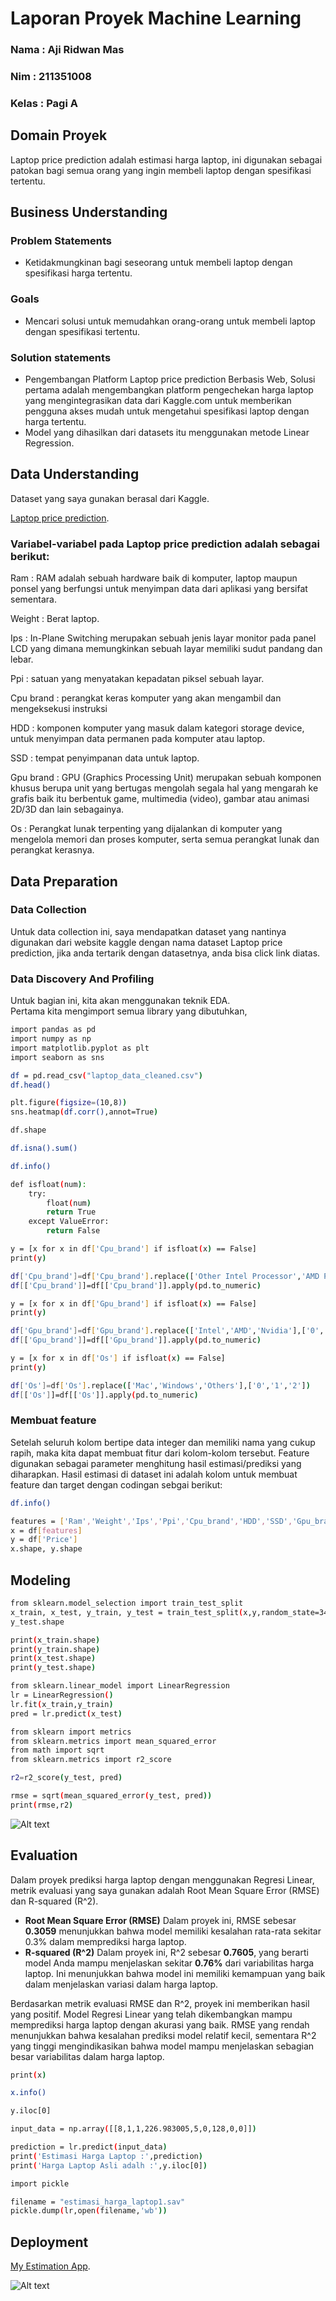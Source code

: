 # Laporan Proyek Machine Learning
### Nama : Aji Ridwan Mas
### Nim : 211351008
### Kelas : Pagi A

## Domain Proyek

Laptop price prediction adalah estimasi harga laptop, ini digunakan sebagai patokan bagi semua orang yang ingin membeli laptop dengan spesifikasi tertentu.

## Business Understanding

### Problem Statements

- Ketidakmungkinan bagi seseorang untuk membeli laptop dengan spesifikasi harga tertentu.

### Goals

- Mencari solusi untuk memudahkan orang-orang untuk membeli laptop dengan spesifikasi tertentu.

### Solution statements
- Pengembangan Platform Laptop price prediction Berbasis Web, Solusi pertama adalah mengembangkan platform pengechekan harga laptop yang mengintegrasikan data dari Kaggle.com untuk memberikan pengguna akses mudah untuk mengetahui spesifikasi laptop dengan harga tertentu. 
- Model yang dihasilkan dari datasets itu menggunakan metode Linear Regression.

## Data Understanding
Dataset yang saya gunakan berasal dari Kaggle.<br> 

[Laptop price prediction](https://www.kaggle.com/datasets/gyanprakashkushwaha/laptop-price-prediction-cleaned-dataset).

### Variabel-variabel pada Laptop price prediction adalah sebagai berikut:
Ram : RAM adalah sebuah hardware baik di komputer, laptop maupun ponsel yang berfungsi untuk menyimpan data dari aplikasi yang bersifat sementara.

Weight : Berat laptop.

Ips : In-Plane Switching merupakan sebuah jenis layar monitor pada panel LCD yang dimana memungkinkan sebuah layar memiliki sudut pandang dan lebar.

Ppi : satuan yang menyatakan kepadatan piksel sebuah layar.

Cpu brand : perangkat keras komputer yang akan mengambil dan mengeksekusi instruksi

HDD : komponen komputer yang masuk dalam kategori storage device, untuk menyimpan data permanen pada komputer atau laptop.

SSD : tempat penyimpanan data untuk laptop.

Gpu brand : GPU (Graphics Processing Unit) merupakan sebuah komponen khusus berupa unit yang bertugas mengolah segala hal yang mengarah ke grafis baik itu berbentuk game, multimedia (video), gambar atau animasi 2D/3D dan lain sebagainya.

Os : Perangkat lunak terpenting yang dijalankan di komputer yang mengelola memori dan proses komputer, serta semua perangkat lunak dan perangkat kerasnya.

## Data Preparation
### Data Collection
Untuk data collection ini, saya mendapatkan dataset yang nantinya digunakan dari website kaggle dengan nama dataset Laptop price prediction, jika anda tertarik dengan datasetnya, anda bisa click link diatas.

### Data Discovery And Profiling
Untuk bagian ini, kita akan menggunakan teknik EDA. <br>
Pertama kita mengimport semua library yang dibutuhkan,
```bash
import pandas as pd
import numpy as np
import matplotlib.pyplot as plt 
import seaborn as sns
```

```bash
df = pd.read_csv("laptop_data_cleaned.csv")
df.head()
```

```bash
plt.figure(figsize=(10,8))
sns.heatmap(df.corr(),annot=True)
```

```bash
df.shape
```

```bash
df.isna().sum()
```

```bash
df.info()
```

```bash
def isfloat(num):
    try:
        float(num)
        return True
    except ValueError:
        return False
```

```bash
y = [x for x in df['Cpu_brand'] if isfloat(x) == False]
print(y)
```

```bash
df['Cpu_brand']=df['Cpu_brand'].replace(['Other Intel Processor','AMD Processor','Intel Core i5','Intel Core i7','Intel Core i3'],['0','1','5','7','3'])
df[['Cpu_brand']]=df[['Cpu_brand']].apply(pd.to_numeric)
```

```bash
y = [x for x in df['Gpu_brand'] if isfloat(x) == False]
print(y)
```

```bash
df['Gpu_brand']=df['Gpu_brand'].replace(['Intel','AMD','Nvidia'],['0','1','2'])
df[['Gpu_brand']]=df[['Gpu_brand']].apply(pd.to_numeric)
```

```bash
y = [x for x in df['Os'] if isfloat(x) == False]
print(y)
```

```bash
df['Os']=df['Os'].replace(['Mac','Windows','Others'],['0','1','2'])
df[['Os']]=df[['Os']].apply(pd.to_numeric)
```

### Membuat feature

Setelah seluruh kolom bertipe data integer dan memiliki nama yang cukup rapih, maka kita dapat membuat fitur dari kolom-kolom tersebut.
Feature digunakan sebagai parameter menghitung hasil estimasi/prediksi yang diharapkan. Hasil estimasi di dataset ini adalah kolom untuk membuat feature dan target dengan codingan sebgai berikut:

```bash
df.info()
```

```bash
features = ['Ram','Weight','Ips','Ppi','Cpu_brand','HDD','SSD','Gpu_brand','Os']
x = df[features]
y = df['Price']
x.shape, y.shape
```

## Modeling

```bash
from sklearn.model_selection import train_test_split
x_train, x_test, y_train, y_test = train_test_split(x,y,random_state=34,test_size=0.1)
y_test.shape
```

```bash
print(x_train.shape)
print(y_train.shape)
print(x_test.shape)
print(y_test.shape)
```

```bash
from sklearn.linear_model import LinearRegression
lr = LinearRegression()
lr.fit(x_train,y_train)
pred = lr.predict(x_test)
```

```bash
from sklearn import metrics
from sklearn.metrics import mean_squared_error
from math import sqrt
from sklearn.metrics import r2_score

r2=r2_score(y_test, pred)

rmse = sqrt(mean_squared_error(y_test, pred)) 
print(rmse,r2)
```

![Alt text](2.png)

## Evaluation
Dalam proyek prediksi harga laptop dengan menggunakan Regresi Linear, metrik evaluasi yang saya gunakan adalah Root Mean Square Error (RMSE) dan R-squared (R^2). <br>
 - **Root Mean Square Error (RMSE)**
 Dalam proyek ini, RMSE sebesar **0.3059** menunjukkan bahwa model memiliki kesalahan rata-rata sekitar 0.3% dalam memprediksi harga laptop.<br>    
- **R-squared (R^2)**
Dalam proyek ini, R^2 sebesar **0.7605**, yang berarti model Anda mampu menjelaskan sekitar **0.76%** dari variabilitas harga laptop. Ini menunjukkan bahwa model ini memiliki kemampuan yang baik dalam menjelaskan variasi dalam harga laptop.

Berdasarkan metrik evaluasi RMSE dan R^2, proyek ini memberikan hasil yang positif. Model Regresi Linear yang telah dikembangkan mampu memprediksi harga laptop dengan akurasi yang baik. RMSE yang rendah menunjukkan bahwa kesalahan prediksi model relatif kecil, sementara R^2 yang tinggi mengindikasikan bahwa model mampu menjelaskan sebagian besar variabilitas dalam harga laptop.

```bash
print(x)
```

```bash
x.info()
```

```bash
y.iloc[0]
```

```bash
input_data = np.array([[8,1,1,226.983005,5,0,128,0,0]])

prediction = lr.predict(input_data)
print('Estimasi Harga Laptop :',prediction)
print('Harga Laptop Asli adalh :',y.iloc[0])
```

```bash
import pickle

filename = "estimasi_harga_laptop1.sav"
pickle.dump(lr,open(filename,'wb'))
```

## Deployment

[My Estimation App](https://appelaptop-iqx3x2avkkdx8vzyytstlh.streamlit.app/).

![Alt text](1.png)